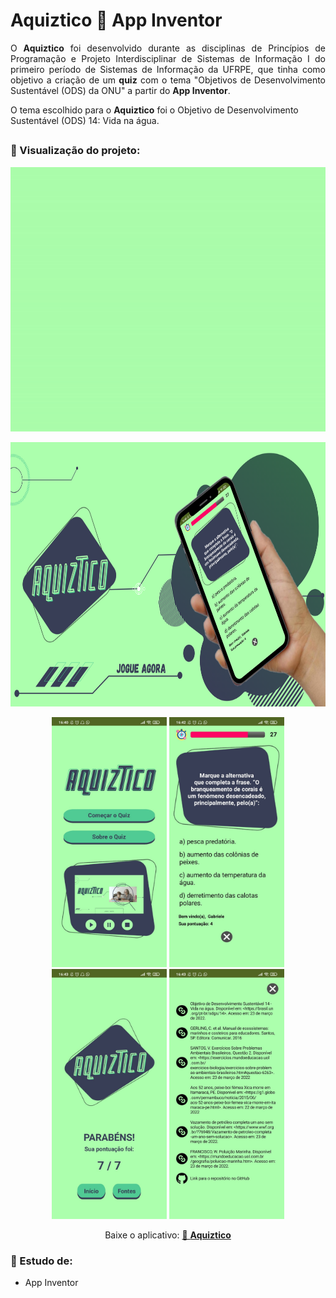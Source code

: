 # Aquiztico 📱 App Inventor

<p align="justify">
  O <b>Aquiztico</b> foi desenvolvido durante as disciplinas de Princípios de Programação e Projeto Interdisciplinar de Sistemas de Informação I do primeiro período de   Sistemas de Informação da UFRPE, que tinha como objetivo a criação de um <b>quiz</b> com o tema "Objetivos de Desenvolvimento Sustentável (ODS) da ONU" a partir do     <b>App Inventor</b>.</br>
  
  O tema escolhido para o <b>Aquiztico</b> foi o Objetivo de Desenvolvimento Sustentável (ODS) 14: Vida na água.
</p>

##

### 📌 Visualização do projeto:

<p align="center">
  <img height="423em" src="/gif/aquiztico.gif">
</p>

<p align="center">
  <img height="423em" src="/img/video_aquiztico (7).png">
</p>

<p align="center">
  <img height="400em" src="/img/tela_aquiztico_tela_principal.jpeg"> <img height="400em" src="/img/tela_aquiztico_perguntas.jpeg"> <img height="400em" src="/img/tela_aquiztico_parabens.jpeg"> <img height="400em" src="/img/tela_aquiztico_fontes.jpeg">
</p>

<p align="center">
  Baixe o aplicativo: <a href="https://gallery.appinventor.mit.edu/?galleryid=98317e16-9200-4394-ad65-c7feaf0dafb2" target="_blank"> 🔗 <b>Aquiztico</b></a>
</p>

### 📌 Estudo de:
- App Inventor
